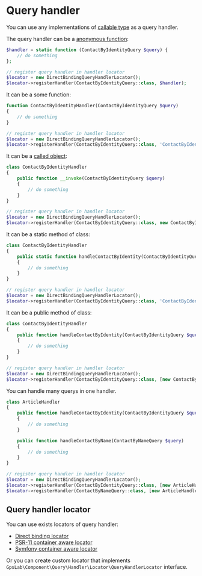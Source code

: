 Query handler
===============

You can use any implementations of [callable type](http://php.net/manual/en/language.types.callable.php) as a query
handler.

The query handler can be a [anonymous function](http://php.net/manual/en/functions.anonymous.php):

```php
$handler = static function (ContactByIdentityQuery $query) {
    // do something
};

// register query handler in handler locator
$locator = new DirectBindingQueryHandlerLocator();
$locator->registerHandler(ContactByIdentityQuery::class, $handler);
```

It can be a some function:

```php
function ContactByIdentityHandler(ContactByIdentityQuery $query)
{
    // do something
}

// register query handler in handler locator
$locator = new DirectBindingQueryHandlerLocator();
$locator->registerHandler(ContactByIdentityQuery::class, 'ContactByIdentityHandler');
```

It can be a [called object](http://php.net/manual/en/language.oop5.magic.php#object.invoke):

```php
class ContactByIdentityHandler
{
    public function __invoke(ContactByIdentityQuery $query)
    {
        // do something
    }
}

// register query handler in handler locator
$locator = new DirectBindingQueryHandlerLocator();
$locator->registerHandler(ContactByIdentityQuery::class, new ContactByIdentityHandler());
```

It can be a static method of class:

```php
class ContactByIdentityHandler
{
    public static function handleContactByIdentity(ContactByIdentityQuery $query)
    {
        // do something
    }
}

// register query handler in handler locator
$locator = new DirectBindingQueryHandlerLocator();
$locator->registerHandler(ContactByIdentityQuery::class, 'ContactByIdentityHandler::handleContactByIdentity');
```

It can be a public method of class:

```php
class ContactByIdentityHandler
{
    public function handleContactByIdentity(ContactByIdentityQuery $query)
    {
        // do something
    }
}

// register query handler in handler locator
$locator = new DirectBindingQueryHandlerLocator();
$locator->registerHandler(ContactByIdentityQuery::class, [new ContactByIdentityHandler(), 'handleContactByIdentity']);
```

You can handle many querys in one handler.

```php
class ArticleHandler
{
    public function handleContactByIdentity(ContactByIdentityQuery $query)
    {
        // do something
    }

    public function handleContactByName(ContactByNameQuery $query)
    {
        // do something
    }
}

// register query handler in handler locator
$locator = new DirectBindingQueryHandlerLocator();
$locator->registerHandler(ContactByIdentityQuery::class, [new ArticleHandler(), 'handleContactByIdentity']);
$locator->registerHandler(ContactByNameQuery::class, [new ArticleHandler(), 'handleContactByName']);
```

## Query handler locator

You can use exists locators of query handler:

 * [Direct binding locator](locator/direct_binding.md)
 * [PSR-11 container aware locator](locator/psr-11_container.md)
 * [Symfony container aware locator](locator/symfony_container.md)

Or you can create custom locator that implements `GpsLab\Component\Query\Handler\Locator\QueryHandlerLocator`
interface.
